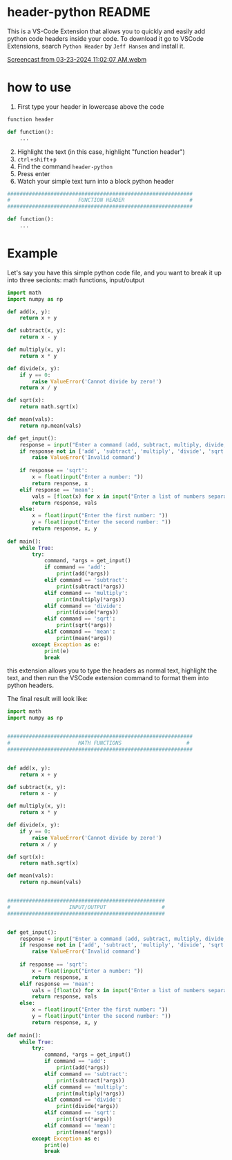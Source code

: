 # header-python README

This is a VS-Code Extension that allows you to quickly and easily add python code headers inside your code. To download it go to VSCode Extensions, search `Python Header` by `Jeff Hansen` and install it.

[Screencast from 03-23-2024 11:02:07 AM.webm](https://github.com/jeffxhansen/python-header/assets/62043475/b71d58bc-fb5d-49c4-9a76-ee9e28bc1b21)

# how to use

1. First type your header in lowercase above the code
```Python
function header

def function():
    ...
```
2. Highlight the text (in this case, highlight "function header")
3. `ctrl`+`shift`+`p`
4. Find the command `header-python`
5. Press enter
6. Watch your simple text turn into a block python header
```Python
############################################################
#                      FUNCTION HEADER                     #
############################################################

def function():
    ...
```

# Example

Let's say you have this simple python code file, and you want to break it up into three secionts: math functions, input/output
```Python
import math
import numpy as np

def add(x, y):
    return x + y

def subtract(x, y):
    return x - y

def multiply(x, y):
    return x * y

def divide(x, y):
    if y == 0:
        raise ValueError('Cannot divide by zero!')
    return x / y

def sqrt(x):
    return math.sqrt(x)

def mean(vals):
    return np.mean(vals)

def get_input():
    response = input("Enter a command (add, subtract, multiply, divide, sqrt, mean): ")
    if response not in ['add', 'subtract', 'multiply', 'divide', 'sqrt', 'mean']:
        raise ValueError('Invalid command')
    
    if response == 'sqrt':
        x = float(input("Enter a number: "))
        return response, x
    elif response == 'mean':
        vals = [float(x) for x in input("Enter a list of numbers separated by spaces: ").split()]
        return response, vals
    else:
        x = float(input("Enter the first number: "))
        y = float(input("Enter the second number: "))
        return response, x, y
    
def main():
    while True:
        try:
            command, *args = get_input()
            if command == 'add':
                print(add(*args))
            elif command == 'subtract':
                print(subtract(*args))
            elif command == 'multiply':
                print(multiply(*args))
            elif command == 'divide':
                print(divide(*args))
            elif command == 'sqrt':
                print(sqrt(*args))
            elif command == 'mean':
                print(mean(*args))
        except Exception as e:
            print(e)
            break
```
this extension allows you to type the headers as normal text, highlight the text, and then run the VSCode extension command to format them into python headers.

The final result will look like:
```Python
import math
import numpy as np


############################################################
#                      MATH FUNCTIONS                     #
############################################################


def add(x, y):
    return x + y

def subtract(x, y):
    return x - y

def multiply(x, y):
    return x * y

def divide(x, y):
    if y == 0:
        raise ValueError('Cannot divide by zero!')
    return x / y

def sqrt(x):
    return math.sqrt(x)

def mean(vals):
    return np.mean(vals)


###################################################
#                   INPUT/OUTPUT                  #
###################################################


def get_input():
    response = input("Enter a command (add, subtract, multiply, divide, sqrt, mean): ")
    if response not in ['add', 'subtract', 'multiply', 'divide', 'sqrt', 'mean']:
        raise ValueError('Invalid command')
    
    if response == 'sqrt':
        x = float(input("Enter a number: "))
        return response, x
    elif response == 'mean':
        vals = [float(x) for x in input("Enter a list of numbers separated by spaces: ").split()]
        return response, vals
    else:
        x = float(input("Enter the first number: "))
        y = float(input("Enter the second number: "))
        return response, x, y
    
def main():
    while True:
        try:
            command, *args = get_input()
            if command == 'add':
                print(add(*args))
            elif command == 'subtract':
                print(subtract(*args))
            elif command == 'multiply':
                print(multiply(*args))
            elif command == 'divide':
                print(divide(*args))
            elif command == 'sqrt':
                print(sqrt(*args))
            elif command == 'mean':
                print(mean(*args))
        except Exception as e:
            print(e)
            break
```